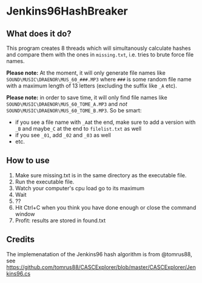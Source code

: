 Jenkins96HashBreaker
====================

## What does it do?
This program creates 8 threads which will simultanously calculate hashes and compare them with the ones in `missing.txt`, i.e. tries to brute force file names.

**Please note:** At the moment, it will only generate file names like `SOUND\MUSIC\DRAENOR\MUS_60_###.MP3` where `###` is some random file name with a maximum length of 13 letters (excluding the suffix like `_A` etc).

**Please note:** in order to save time, it will only find file names like `SOUND\MUSIC\DRAENOR\MUS_60_TOME_A.MP3` and *not* `SOUND\MUSIC\DRAENOR\MUS_60_TOME_B.MP3`.
So be smart:
- if you see a file name with `_A`at the end, make sure to add a version with `_B` and maybe`_C` at the end to `filelist.txt` as well
- if you see `_01`, add `_02` and `_03` as well
- etc.


## How to use
1. Make sure missing.txt is in the same directory as the executable file.
2. Run the executable file.
3. Watch your computer's cpu load go to its maximum
4. Wait
5. ??
6. Hit Ctrl+C when you think you have done enough or close the command window
7. Profit: results are stored in found.txt

## Credits
The implemenatation of the Jenkins96 hash algorithm is from @tomrus88, see
https://github.com/tomrus88/CASCExplorer/blob/master/CASCExplorer/Jenkins96.cs
